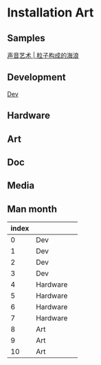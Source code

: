 # Installation Art

## Samples

[声音艺术 | 粒子构成的海浪](http://xhslink.com/woXcJw)


## Development

[Dev](Dev.md)

## Hardware

[](Hardware.md)

## Art

[](Art.md)

## Doc

[](Doc.md)

## Media

[](Media.md)

## Man month

| index |          |   |
|-------|----------|---|
| 0     | Dev      |   |
| 1     | Dev      |   |
| 2     | Dev      |   |
| 3     | Dev      |   |
| 4     | Hardware |   |
| 5     | Hardware |   |
| 6     | Hardware |   |
| 7     | Hardware |   |
| 8     | Art      |   |
| 9     | Art      |   |
| 10    | Art      |   |
